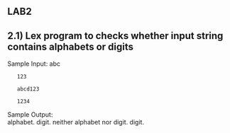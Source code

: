 ##  LAB2

## 2.1)  Lex program to checks whether input string contains alphabets or digits

  Sample Input:
       abc
       
       123
       
       abcd123
       
       1234

 Sample Output:\
      alphabet.
      digit.
      neither alphabet nor digit.
      digit.
